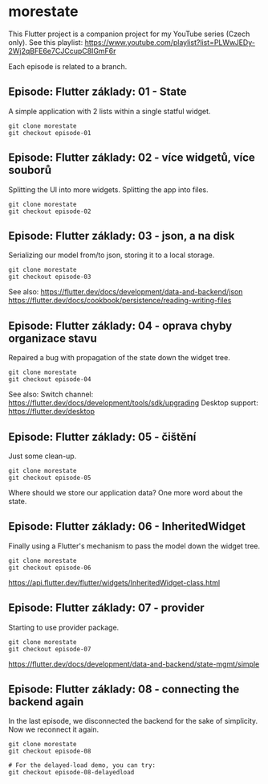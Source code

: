 # morestate

This Flutter project is a companion project for my
YouTube series (Czech only). See this playlist:
https://www.youtube.com/playlist?list=PLWwJEDy-2Wj2qBFE6e7CJCcupC8IGmF6r

Each episode is related to a branch.

## Episode: Flutter základy: 01 - State

A simple application with 2 lists within a single statful widget.

```
git clone morestate
git checkout episode-01
```


## Episode: Flutter základy: 02 - více widgetů, více souborů

Splitting the UI into more widgets. Splitting the app into files.

```
git clone morestate
git checkout episode-02
```

## Episode: Flutter základy: 03 - json, a na disk

Serializing our model from/to json, storing it to a local storage.

```
git clone morestate
git checkout episode-03
```

See also:
https://flutter.dev/docs/development/data-and-backend/json
https://flutter.dev/docs/cookbook/persistence/reading-writing-files



## Episode: Flutter základy: 04 - oprava chyby organizace stavu

Repaired a bug with propagation of the state down the widget tree.

```
git clone morestate
git checkout episode-04
```

See also:
Switch channel: https://flutter.dev/docs/development/tools/sdk/upgrading
Desktop support: https://flutter.dev/desktop


## Episode: Flutter základy: 05 - čištění

Just some clean-up.

```
git clone morestate
git checkout episode-05
```

Where should we store our application data?
One more word about the state.


## Episode: Flutter základy: 06 - InheritedWidget

Finally using a Flutter's mechanism to pass the model
down the widget tree.

```
git clone morestate
git checkout episode-06
```

https://api.flutter.dev/flutter/widgets/InheritedWidget-class.html


## Episode: Flutter základy: 07 - provider

Starting to use provider package.

```
git clone morestate
git checkout episode-07
```

https://flutter.dev/docs/development/data-and-backend/state-mgmt/simple


## Episode: Flutter základy: 08 - connecting the backend again

In the last episode, we disconnected the backend for the sake of
simplicity. Now we reconnect it again.

```
git clone morestate
git checkout episode-08

# For the delayed-load demo, you can try:
git checkout episode-08-delayedload
```

